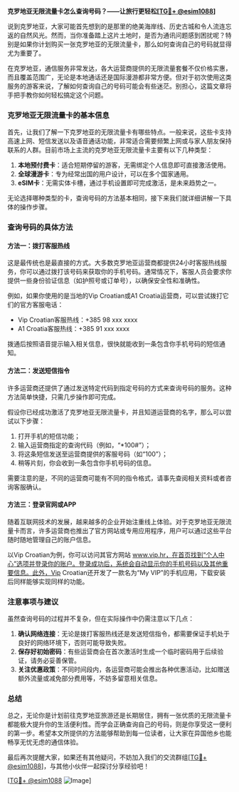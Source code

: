 **克罗地亚无限流量卡怎么查询号码？——让旅行更轻松[[TG💪+ @esim1088](https://t.me/s/esim1088)]**

说到克罗地亚，大家可能首先想到的是那里的绝美海岸线、历史古城和令人流连忘返的自然风光。然而，当你准备踏上这片土地时，是否为通讯问题感到困扰呢？特别是如果你计划购买一张克罗地亚的无限流量卡，那么如何查询自己的号码就显得尤为重要了。

在克罗地亚，通信服务非常发达，各大运营商提供的无限流量套餐不仅价格实惠，而且覆盖范围广，无论是本地通话还是国际漫游都非常方便。但对于初次使用这类服务的游客来说，了解如何查询自己的号码可能会有些迷茫。别担心，这篇文章将手把手教你如何轻松搞定这个问题。

### 克罗地亚无限流量卡的基本信息

首先，让我们了解一下克罗地亚的无限流量卡有哪些特点。一般来说，这些卡支持高速上网、短信发送以及语音通话功能，非常适合需要频繁上网或与家人朋友保持联系的人群。目前市场上主流的克罗地亚无限流量卡主要有以下几种类型：

1. **本地预付费卡**：适合短期停留的游客，无需绑定个人信息即可直接激活使用。
2. **全球漫游卡**：专为经常出国的用户设计，可以在多个国家通用。
3. **eSIM卡**：无需实体卡槽，通过手机设置即可完成激活，是未来趋势之一。

无论选择哪种类型的卡，查询号码的方法基本相同，接下来我们就详细讲解一下具体的操作步骤。

### 查询号码的具体方法

#### 方法一：拨打客服热线
这是最传统也是最直接的方式。大多数克罗地亚运营商都提供24小时客服热线服务，你可以通过拨打该号码来获取你的手机号码。通常情况下，客服人员会要求你提供一些身份验证信息（如护照号或订单号），以确保安全性和准确性。

例如，如果你使用的是当地的Vip Croatian或A1 Croatia运营商，可以尝试拨打它们的官方客服电话：
- Vip Croatian客服热线：+385 98 xxx xxxx
- A1 Croatia客服热线：+385 91 xxx xxxx

拨通后按照语音提示输入相关信息，很快就能收到一条包含你手机号码的短信通知。

#### 方法二：发送短信指令
许多运营商还提供了通过发送特定代码到指定号码的方式来查询号码的服务。这种方法简单快捷，只需几步操作即可完成。

假设你已经成功激活了克罗地亚无限流量卡，并且知道运营商的名字，那么可以尝试以下步骤：
1. 打开手机的短信功能；
2. 输入运营商指定的查询代码（例如，“*100#”）；
3. 将这条短信发送至运营商提供的客服号码（如“100”）；
4. 稍等片刻，你会收到一条包含你手机号码的信息。

需要注意的是，不同的运营商可能有不同的指令格式，请事先查阅相关资料或者咨询客服确认。

#### 方法三：登录官网或APP
随着互联网技术的发展，越来越多的企业开始注重线上体验。对于克罗地亚无限流量卡而言，许多运营商也推出了官方网站或专用应用程序，用户可以通过这些平台随时随地管理自己的账户信息。

以Vip Croatian为例，你可以访问其官方网站 www.vip.hr，在首页找到“个人中心”选项并登录你的账户。登录成功后，系统会自动显示你的手机号码以及其他重要信息。此外，Vip Croatian还开发了一款名为“My VIP”的手机应用，下载安装后同样能够实现同样的功能。

### 注意事项与建议

虽然查询号码的过程并不复杂，但在实际操作中仍需注意以下几点：
1. **确认网络连接**：无论是拨打客服热线还是发送短信指令，都需要保证手机处于良好的网络环境下，否则可能导致失败。
2. **保存好初始密码**：有些运营商会在首次激活时生成一个临时密码用于后续验证，请务必妥善保管。
3. **关注优惠政策**：不同时间段内，各运营商可能会推出各种优惠活动，比如赠送额外流量或减免部分费用等，不妨多留意相关信息。

### 总结

总之，无论你是计划前往克罗地亚旅游还是长期居住，拥有一张优质的无限流量卡都能极大提升你的生活便利性。而学会正确查询自己的号码，则是你享受这一便利的第一步。希望本文所提供的方法能够帮助到每一位读者，让大家在异国他乡也能畅享无忧无虑的通信体验。

最后再次提醒大家，如果还有其他疑问，不妨加入我们的交流群组[[TG💪+ @esim1088](https://t.me/s/esim1088)]，与其他小伙伴一起探讨分享经验吧！

[[TG💪+ @esim1088](https://t.me/s/esim1088) ![Image](https://i.postimg.cc/4NQfJmqS/Snipaste-2025-05-13-00-14-12.png)]